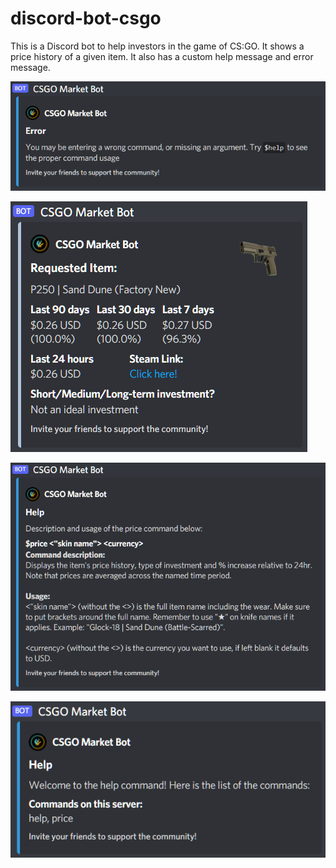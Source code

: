 # discord-bot-csgo
This is a Discord bot to help investors in the game of CS:GO. It shows a price history of a given item. It also has a custom help message and error message.

![Error Message](https://raw.githubusercontent.com/RyanRepositories/discord-bot-csgo/main/pictures/error.PNG)

![Price Message](https://raw.githubusercontent.com/RyanRepositories/discord-bot-csgo/main/pictures/price_command.PNG)

![Price-Help Message](https://raw.githubusercontent.com/RyanRepositories/discord-bot-csgo/main/pictures/price_help.PNG)

![Help Message](https://raw.githubusercontent.com/RyanRepositories/discord-bot-csgo/main/pictures/help.PNG)

